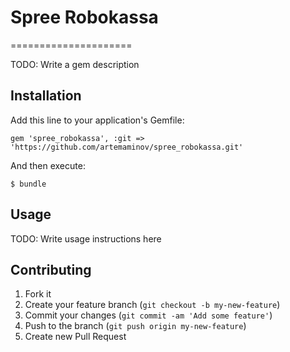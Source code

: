 # Spree Robokassa
=====================

TODO: Write a gem description

## Installation

Add this line to your application's Gemfile:

    gem 'spree_robokassa', :git => 'https://github.com/artemaminov/spree_robokassa.git'

And then execute:

    $ bundle

## Usage

TODO: Write usage instructions here

## Contributing

1. Fork it
2. Create your feature branch (`git checkout -b my-new-feature`)
3. Commit your changes (`git commit -am 'Add some feature'`)
4. Push to the branch (`git push origin my-new-feature`)
5. Create new Pull Request
